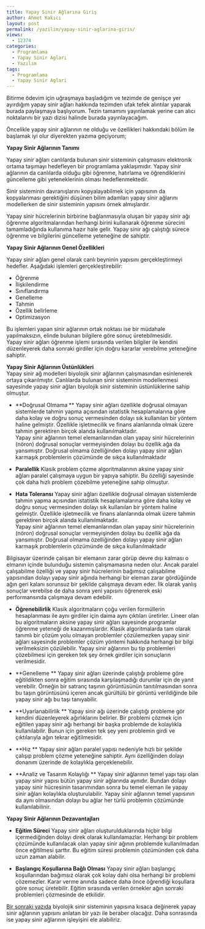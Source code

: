 ```yaml
---
title: Yapay Sinir Ağlarına Giriş
author: Ahmet Kakıcı
layout: post
permalink: /yazilim/yapay-sinir-aglarina-giris/
views:
  - 12374
categories:
  - Programlama
  - Yapay Sinir Aglari
  - Yazılım
tags:
  - Programlama
  - Yapay Sinir Aglari
---
```

Bitirme ödevim için uğraşmaya başladığım ve tezimde de genişçe yer ayırdığım yapay sinir ağları hakkında tezimden ufak tefek alıntılar yaparak burada paylaşmaya başlıyorum. Tezin tamamını yayınlamak yerine can alıcı noktalarını bir yazı dizisi halinde burada yayınlayacağım.

Öncelikle yapay sinir ağlarının ne olduğu ve özellikleri hakkındaki bölüm ile başlamak iyi olur diyerekten yazıma geçiyorum;

<!--more-->

**Yapay Sinir Ağlarının Tanımı**

Yapay sinir ağları canlılarda bulunan sinir sisteminin çalışmasını elektronik ortama taşımayı hedefleyen bir programlama yaklaşımıdır. Yapay sinir ağlarının da canlılarda olduğu gibi öğrenme, hatırlama ve öğrendiklerini güncelleme gibi yeteneklerinin olması hedeflenmektedir.

Sinir sisteminin davranışlarını kopyalayabilmek için yapısının da kopyalanması gerektiğini düşünen bilim adamları yapay sinir ağlarını modellerken de sinir sisteminin yapısını örnek almışlardır.

Yapay sinir hücrelerinin birbirine bağlanmasıyla oluşan bir yapay sinir ağı öğrenme algoritmalarından herhangi birini kullanarak öğrenme sürecini tamamladığında kullanıma hazır hale gelir. Yapay sinir ağı çalıştığı sürece öğrenme ve bilgilerini güncelleme yeteneğine de sahiptir.

**Yapay Sinir Ağlarının Genel Özellikleri**

Yapay sinir ağları genel olarak canlı beyninin yapısını gerçekleştirmeyi hedefler. Aşağıdaki işlemleri gerçekleştirebilir:

  * Öğrenme
  * İlişkilendirme
  * Sınıflandırma
  * Genelleme
  * Tahmin
  * Özellik belirleme
  * Optimizasyon

Bu işlemleri yapan sinir ağlarının ortak noktası ise bir müdahale yapılmaksızın, elinde bulunan bilgilere göre sonuç üretebilmesidir.  
Yapay sinir ağları öğrenme işlemi sırasında verilen bilgiler ile kendini düzenleyerek daha sonraki girdiler için doğru kararlar verebilme yeteneğine sahiptir.

**Yapay Sinir Ağlarının Üstünlükleri**  
Yapay sinir ağ modelleri biyolojik sinir ağlarının çalışmasından esinlenerek ortaya çıkarılmıştır. Canlılarda bulunan sinir sisteminin modellenmesi sayesinde yapay sinir ağları biyolojik sinir sisteminin üstünlüklerine sahip olmuştur.

  * **Doğrusal Olmama **
Yapay sinir ağları özellikle doğrusal olmayan sistemlerde tahmin yapma açısından istatistik hesaplamalarına göre daha kolay ve doğru sonuç vermesinden dolayı sık kullanılan bir yöntem haline gelmiştir. Özellikle işletmecilik ve finans alanlarında olmak üzere tahmin gerektiren birçok alanda kullanılmaktadır.  
Yapay sinir ağlarının temel elemanlarından olan yapay sinir hücrelerinin (nöron) doğrusal sonuçlar vermeyişinden dolayı bu özellik ağa da yansımıştır. Doğrusal olmama özelliğinden dolayı yapay sinir ağları karmaşık problemlerin çözümünde de sıkça kullanılmaktadır

  * **Paralellik**
Klasik problem çözme algoritmalarının aksine yapay sinir ağları paralel çalışmaya uygun bir yapıya sahiptir. Bu özelliği sayesinde çok daha hızlı problem çözebilme yeteneğine sahip olmuştur.

  * **Hata Toleransı**
Yapay sinir ağları özellikle doğrusal olmayan sistemlerde tahmin yapma açısından istatistik hesaplamalarına göre daha kolay ve doğru sonuç vermesinden dolayı sık kullanılan bir yöntem haline gelmiştir. Özellikle işletmecilik ve finans alanlarında olmak üzere tahmin gerektiren birçok alanda kullanılmaktadır.  
Yapay sinir ağlarının temel elemanlarından olan yapay sinir hücrelerinin (nöron) doğrusal sonuçlar vermeyişinden dolayı bu özellik ağa da yansımıştır. Doğrusal olmama özelliğinden dolayı yapay sinir ağları karmaşık problemlerin çözümünde de sıkça kullanılmaktadır

Bilgisayar üzerinde çalışan bir elemanın zarar görüp devre dışı kalması o elmanın içinde bulunduğu sistemin çalışmamasına neden olur. Ancak paralel çalışabilme özelliği ve yapay sinir hücrelerinin bağımsız çalışabilme yapısından dolayı yapay sinir ağında herhangi bir eleman zarar gördüğünde ağın geri kalanı sorunsuz bir şekilde çalışmaya devam eder. İlk olarak yanlış sonuçlar verebilse de daha sonra yeni yapısını öğrenerek eski performansında çalışmaya devam edebilir.

  * **Öğrenebilirlik**
Klasik algoritmaların çoğu verilen formüllerin hesaplanması ile aynı girdiler için daima aynı çıktıları üretirler. Lineer olan bu algoritmaların aksine yapay sinir ağları sayesinde programlar öğrenme yeteneği de kazanmışlardır. Klasik algoritmalarda tam olarak tanımlı bir çözüm yolu olmayan problemler çözülemezken yapay sinir ağları sayesinde problemler çözüm yöntemi hakkında herhangi bir bilgi verilmeksizin çözülebilir. Yapay sinir ağlarının bu tip problemleri çözebilmesi için gereken tek şey örnek girdiler için sonuçların verilmesidir.

  * **Genelleme **
Yapay sinir ağları üzerinde çalıştığı probleme göre eğitildikten sonra eğitim sırasında karşılaşmadığı durumlar için de yanıt verebilir. Örneğin bir satranç taşının görüntüsünün tanıtılmasından sonra bu taşın görüntüsünü içeren ancak gürültülü bir görüntü verildiğinde bile yapay sinir ağı bu taşı tanıyabilir.

  * **Uyarlanabilirlik **
Yapay sinir ağı üzerinde çalıştığı probleme gör kendini düzenleyerek ağırlıklarını belirler. Bir problemi çözmek için eğitilen yapay sinir ağı herhangi bir başka problemde de kolaylıkla kullanılabilir. Bunun için gereken tek şey yeni problemin girdi ve çıktılarıyla ağın tekrar eğitilmesidir.

  * **Hız **
Yapay sinir ağları paralel yapısı nedeniyle hızlı bir şekilde çalışıp problem çözme yeteneğine sahiptir. Aynı özelliğinden dolayı donanım üzerinde de kolaylıkla gerçeklenebilir.

  * **Analiz ve Tasarım Kolaylığı **
Yapay sinir ağlarının temel yapı taşı olan yapay sinir yapısı bütün yapay sinir ağlarında aynıdır. Bundan dolayı yapay sinir hücresinin tasarımından sonra bu temel eleman ile yapay sinir ağları kolaylıkla oluşturulabilir. Yapay sinir ağlarının temel yapısının da aynı olmasından dolayı bu ağlar her türlü problemin çözümünde kullanılabilinir.</ul> 

**Yapay Sinir Ağlarının Dezavantajları**

  * **Eğitim Süreci**
Yapay sinir ağları oluşturulduklarında hiçbir bilgi içermediğinden dolayı direk olarak kullanılamazlar. Herhangi bir problem çözümünde kullanılacak olan yapay sinir ağının problemde kullanılmadan önce eğitilmesi şarttır. Bu eğitim süresi problemin çözümünden çok daha uzun zaman alabilir.

  * **Başlangıç Koşullarına Bağlı Olması**
Yapay sinir ağları başlangıç koşullarından bağımsız olarak çok kolay dahi olsa herhangi bir problemi çözemezler. Karar verme anında sadece daha önce öğrendiği koşullara göre sonuç üretebilir. Eğitim sırasında verilen örnekler ağın sonraki problemleri çözmesinde de etkilidir.</ul> 

<a href="http://www.ahmetkakici.com/yapay-sinir-aglari/yapay-sinir-aglarinin-mimarisi-ve-yapi-elemanlari/" target="_blank">Bir sonraki yazıda</a> biyolojik sinir sisteminin yapısına kısaca değinerek yapay sinir ağlarının yapısını anlatan bir yazı ile beraber olacağız. Daha sonrasında ise yapay sinir ağlarının işleyişini ele alabiliriz.